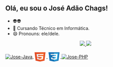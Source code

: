 ## Olá, eu sou o José Adão Chags!
- 👽👽
- 🌱 Cursando Técnico em Informática.
- 😄 Pronouns: ele/dele.
<div align="center">
  <a href="https://github.com/joseap13">
  <img height="180em" src="https://github-readme-stats.vercel.app/api?username=joseap13&show_icons=true&theme=noctis_minimus&include_all_commits=true&count_private=true"/>
  <img height="180em" src="https://github-readme-stats.vercel.app/api/top-langs/?username=joseap13&layout=compact&langs_count=7&theme=noctis_minimus"/>
</div>
  
  <div style="display: inline_block"><br>
  <img align="center" alt="Jose-Java" height="30" width="40" src="https://cdn.jsdelivr.net/gh/devicons/devicon/icons/java/java-original-wordmark.svg" />
  <img align="center" alt="Jose-HTML" height="30" width="40" src="https://raw.githubusercontent.com/devicons/devicon/master/icons/html5/html5-original.svg">
  <img align="center" alt="Jose-CSS" height="30" width="40" src="https://raw.githubusercontent.com/devicons/devicon/master/icons/css3/css3-original.svg">
  <img align="center" alt="Jose-PHP" height="30" width="40" src="https://cdn.jsdelivr.net/gh/devicons/devicon/icons/php/php-original.svg" />
          
</div>
